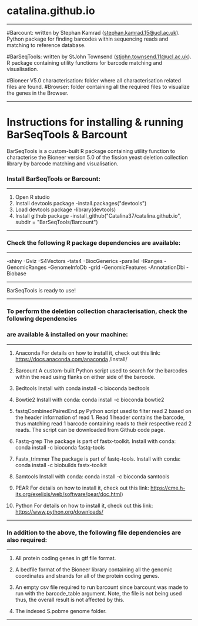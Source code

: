 # catalina.github.io
 ---------------------------------------------------------------------------------------------------------------------------
#Barcount: written by Stephan Kamrad (stephan.kamrad.15@ucl.ac.uk).
Python package for finding barcodes within sequencing reads and matching to reference database.

#BarSeqTools: written by StJohn Townsend (stjohn.townsend.11@ucl.ac.uk).
R package containing utility functions for barcode matching and visualisation.

#Bioneer V5.0 characterisation: folder where all characterisation related files are found. 
 #Browser: folder containing all the required files to visualize the genes in the Browser.
 
 ---------------------------------------------------------------------------------------------------------------------------

# Instructions for installing & running BarSeqTools & Barcount
BarSeqTools is a custom-built R package containing utility function to characterise the 
Bioneer version 5.0 of the fission yeast deletion collection library by barcode matching 
and visualisation.

### Install BarSeqTools or Barcount:
------------------------------------------------------------------------------------------
1. Open R studio
2. Install devtools package
   -install.packages("devtools")
3. Load devtools package
   -library(devtools)
4. Install github package
   -install_github("Catalina37/catalina.github.io", subdir = "BarSeqTools/Barcount")
------------------------------------------------------------------------------------------


### Check the following R package dependencies are available:
------------------------------------------------------------------------------------------
-shiny
-Gviz
-S4Vectors
-tats4
-BiocGenerics
-parallel
-IRanges
-GenomicRanges
-GenomeInfoDb
-grid
-GenomicFeatures
-AnnotationDbi
-Biobase

------------------------------------------------------------------------------------------
BarSeqTools is ready to use!

------------------------------------------------------------------------------------------


### To perform the deletion collection characterisation, check the following dependencies 
### are available & installed on your machine:
------------------------------------------------------------------------------------------
1. Anaconda
For details on how to install it, check out this link: https://docs.anaconda.com/anaconda
/install/

2. Barcount
A custom-built Python script used to search for the barcodes within the read using flanks 
on either side of the barcode.


3. Bedtools
Install with conda install -c bioconda bedtools

4. Bowtie2
Install with conda: conda install -c bioconda bowtie2

5. fastqCombinedPairedEnd.py 
Python script used to filter read 2 based on the header information of read 1. 
Read 1 header contains the barcode, thus matching read 1 barcode containing reads to 
their respective read 2 reads.
The script can be downloaded from Github code page.

6. Fastq-grep
The package is part of fastx-toolkit. 
Install with conda: conda install -c bioconda fastq-tools

7. Fastx_trimmer
The package is part of fastq-tools. 
Install with conda: conda install -c biobuilds fastx-toolkit

8. Samtools
Install with conda: conda install -c bioconda samtools 

9. PEAR 
For details on how to install it, check out this link: 
https://cme.h-its.org/exelixis/web/software/pear/doc.html)

10. Python
For details on how to install it, check out this link: https://www.python.org/downloads/
------------------------------------------------------------------------------------------


### In addition to the above, the following file dependencies are also required:
------------------------------------------------------------------------------------------

1. All protein coding genes in gtf file format.

2. A bedfile format of the Bioneer library containing all the genomic coordinates and 
strands for all of the protein coding genes.

3. An empty csv file required to run barcount since barcount was made to run with the 
barcode_table argument. 
Note, the file is not being used thus, the overall result is not affected by this.

4. The indexed S.pobme genome folder.
------------------------------------------------------------------------------------------
